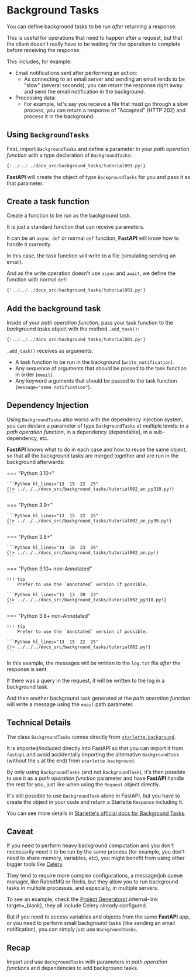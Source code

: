 # Background Tasks

You can define background tasks to be run *after* returning a response.

This is useful for operations that need to happen after a request, but that the client doesn't really have to be waiting for the operation to complete before receiving the response.

This includes, for example:

* Email notifications sent after performing an action:
    * As connecting to an email server and sending an email tends to be "slow" (several seconds), you can return the response right away and send the email notification in the background.
* Processing data:
    * For example, let's say you receive a file that must go through a slow process, you can return a response of "Accepted" (HTTP 202) and process it in the background.

## Using `BackgroundTasks`

First, import `BackgroundTasks` and define a parameter in your *path operation function* with a type declaration of `BackgroundTasks`:

```Python hl_lines="1  13"
{!../../../docs_src/background_tasks/tutorial001.py!}
```

**FastAPI** will create the object of type `BackgroundTasks` for you and pass it as that parameter.

## Create a task function

Create a function to be run as the background task.

It is just a standard function that can receive parameters.

It can be an `async def` or normal `def` function, **FastAPI** will know how to handle it correctly.

In this case, the task function will write to a file (simulating sending an email).

And as the write operation doesn't use `async` and `await`, we define the function with normal `def`:

```Python hl_lines="6-9"
{!../../../docs_src/background_tasks/tutorial001.py!}
```

## Add the background task

Inside of your *path operation function*, pass your task function to the *background tasks* object with the method `.add_task()`:

```Python hl_lines="14"
{!../../../docs_src/background_tasks/tutorial001.py!}
```

`.add_task()` receives as arguments:

* A task function to be run in the background (`write_notification`).
* Any sequence of arguments that should be passed to the task function in order (`email`).
* Any keyword arguments that should be passed to the task function (`message="some notification"`).

## Dependency Injection

Using `BackgroundTasks` also works with the dependency injection system, you can declare a parameter of type `BackgroundTasks` at multiple levels: in a *path operation function*, in a dependency (dependable), in a sub-dependency, etc.

**FastAPI** knows what to do in each case and how to reuse the same object, so that all the background tasks are merged together and are run in the background afterwards:

=== "Python 3.10+"

    ```Python hl_lines="13  15  22  25"
    {!> ../../../docs_src/background_tasks/tutorial002_an_py310.py!}
    ```

=== "Python 3.9+"

    ```Python hl_lines="13  15  22  25"
    {!> ../../../docs_src/background_tasks/tutorial002_an_py39.py!}
    ```

=== "Python 3.8+"

    ```Python hl_lines="14  16  23  26"
    {!> ../../../docs_src/background_tasks/tutorial002_an.py!}
    ```

=== "Python 3.10+ non-Annotated"

    !!! tip
        Prefer to use the `Annotated` version if possible.

    ```Python hl_lines="11  13  20  23"
    {!> ../../../docs_src/background_tasks/tutorial002_py310.py!}
    ```

=== "Python 3.8+ non-Annotated"

    !!! tip
        Prefer to use the `Annotated` version if possible.

    ```Python hl_lines="13  15  22  25"
    {!> ../../../docs_src/background_tasks/tutorial002.py!}
    ```

In this example, the messages will be written to the `log.txt` file *after* the response is sent.

If there was a query in the request, it will be written to the log in a background task.

And then another background task generated at the *path operation function* will write a message using the `email` path parameter.

## Technical Details

The class `BackgroundTasks` comes directly from <a href="https://www.starlette.io/background/" class="external-link" target="_blank">`starlette.background`</a>.

It is imported/included directly into FastAPI so that you can import it from `fastapi` and avoid accidentally importing the alternative `BackgroundTask` (without the `s` at the end) from `starlette.background`.

By only using `BackgroundTasks` (and not `BackgroundTask`), it's then possible to use it as a *path operation function* parameter and have **FastAPI** handle the rest for you, just like when using the `Request` object directly.

It's still possible to use `BackgroundTask` alone in FastAPI, but you have to create the object in your code and return a Starlette `Response` including it.

You can see more details in <a href="https://www.starlette.io/background/" class="external-link" target="_blank">Starlette's official docs for Background Tasks</a>.

## Caveat

If you need to perform heavy background computation and you don't necessarily need it to be run by the same process (for example, you don't need to share memory, variables, etc), you might benefit from using other bigger tools like <a href="https://docs.celeryq.dev" class="external-link" target="_blank">Celery</a>.

They tend to require more complex configurations, a message/job queue manager, like RabbitMQ or Redis, but they allow you to run background tasks in multiple processes, and especially, in multiple servers.

To see an example, check the [Project Generators](../project-generation.md){.internal-link target=_blank}, they all include Celery already configured.

But if you need to access variables and objects from the same **FastAPI** app, or you need to perform small background tasks (like sending an email notification), you can simply just use `BackgroundTasks`.

## Recap

Import and use `BackgroundTasks` with parameters in *path operation functions* and dependencies to add background tasks.
